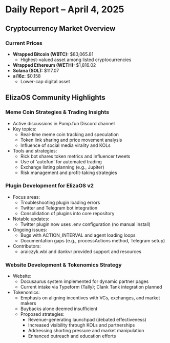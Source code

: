 # Daily Report – April 4, 2025

## Cryptocurrency Market Overview

### Current Prices
- **Wrapped Bitcoin (WBTC):** $83,065.81  
  - Highest-valued asset among listed cryptocurrencies
- **Wrapped Ethereum (WETH):** $1,816.02
- **Solana (SOL):** $117.07
- **ai16z:** $0.158  
  - Lower-cap digital asset

## ElizaOS Community Highlights

### Meme Coin Strategies & Trading Insights
- Active discussions in Pump.fun Discord channel
- Key topics:
  - Real-time meme coin tracking and speculation
  - Token link sharing and price movement analysis
  - Influence of social media virality and KOLs
- Tools and strategies:
  - Rick bot shares token metrics and influencer tweets
  - Use of 'autofun' for automated trading
  - Exchange listing planning (e.g., Jupiter)
  - Risk management and profit-taking strategies

### Plugin Development for ElizaOS v2
- Focus areas:
  - Troubleshooting plugin loading errors
  - Twitter and Telegram bot integration
  - Consolidation of plugins into core repository
- Notable updates:
  - Twitter plugin now uses .env configuration (no manual install)
- Ongoing issues:
  - Bugs with ACTION_INTERVAL and agent loading loops
  - Documentation gaps (e.g., processActions method, Telegram setup)
- Contributors:
  - araiczyk.wbi and dankvr provided support and resources

### Website Development & Tokenomics Strategy
- Website:
  - Docusaurus system implemented for dynamic partner pages
  - Current intake via Typeform (Tally); Clank Tank integration planned
- Tokenomics:
  - Emphasis on aligning incentives with VCs, exchanges, and market makers
  - Buybacks alone deemed insufficient
  - Proposed strategies:
    - Revenue-generating launchpad (debated effectiveness)
    - Increased visibility through KOLs and partnerships
    - Addressing shorting pressure and market manipulation
    - Enhanced outreach and education efforts